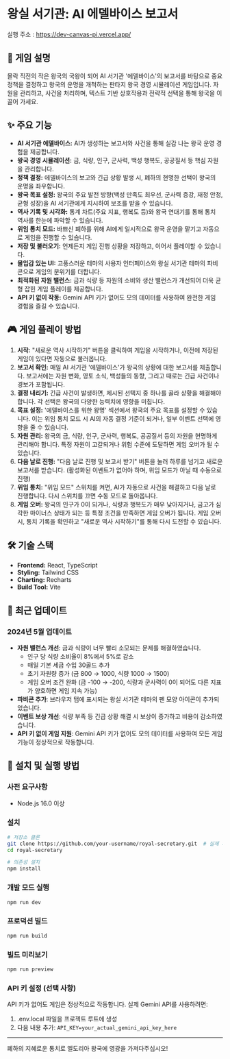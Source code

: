 # 왕실 서기관: AI 에델바이스 보고서

실행 주소 : https://dev-canvas-pi.vercel.app/

## 📜 게임 설명

몰락 직전의 작은 왕국의 국왕이 되어 AI 서기관 '에델바이스'의 보고서를 바탕으로 중요 정책을 결정하고 왕국의 운명을 개척하는 판타지 왕국 경영 시뮬레이션 게임입니다. 자원을 관리하고, 사건을 처리하며, 텍스트 기반 상호작용과 전략적 선택을 통해 왕국을 이끌어 가세요.

## ✨ 주요 기능

*   **AI 서기관 에델바이스:** AI가 생성하는 보고서와 사건을 통해 실감 나는 왕국 운영 경험을 제공합니다.
*   **왕국 경영 시뮬레이션:** 금, 식량, 인구, 군사력, 백성 행복도, 공공질서 등 핵심 자원을 관리합니다.
*   **정책 결정:** 에델바이스의 보고와 긴급 상황 발생 시, 폐하의 현명한 선택이 왕국의 운명을 좌우합니다.
*   **왕국 목표 설정:** 왕국의 주요 발전 방향(백성 만족도 최우선, 군사력 증강, 재정 안정, 균형 성장)을 AI 서기관에게 지시하여 보조를 받을 수 있습니다.
*   **역사 기록 및 시각화:** 통계 차트(주요 지표, 행복도 등)와 왕국 연대기를 통해 통치 역사를 한눈에 파악할 수 있습니다.
*   **위임 통치 모드:** 바쁘신 폐하를 위해 AI에게 일시적으로 왕국 운영을 맡기고 자동으로 게임을 진행할 수 있습니다.
*   **저장 및 불러오기:** 언제든지 게임 진행 상황을 저장하고, 이어서 플레이할 수 있습니다.
*   **몰입감 있는 UI:** 고풍스러운 테마의 사용자 인터페이스와 왕실 서기관 테마의 파비콘으로 게임의 분위기를 더합니다.
*   **최적화된 자원 밸런스:** 금과 식량 등 자원의 소비와 생산 밸런스가 개선되어 더욱 균형 잡힌 게임 플레이를 제공합니다.
*   **API 키 없이 작동:** Gemini API 키가 없어도 모의 데이터를 사용하여 완전한 게임 경험을 즐길 수 있습니다.

## 🎮 게임 플레이 방법

1.  **시작:** "새로운 역사 시작하기" 버튼을 클릭하여 게임을 시작하거나, 이전에 저장된 게임이 있다면 자동으로 불러옵니다.
2.  **보고서 확인:** 매일 AI 서기관 '에델바이스'가 왕국의 상황에 대한 보고서를 제출합니다. 보고서에는 자원 변화, 영토 소식, 백성들의 동향, 그리고 때로는 긴급 사건이나 경보가 포함됩니다.
3.  **결정 내리기:** 긴급 사건이 발생하면, 제시된 선택지 중 하나를 골라 상황을 해결해야 합니다. 각 선택은 왕국의 다양한 능력치에 영향을 미칩니다.
4.  **목표 설정:** '에델바이스를 위한 왕명' 섹션에서 왕국의 주요 목표를 설정할 수 있습니다. 이는 위임 통치 모드 시 AI의 자동 결정 기준이 되거나, 일부 이벤트 선택에 영향을 줄 수 있습니다.
5.  **자원 관리:** 왕국의 금, 식량, 인구, 군사력, 행복도, 공공질서 등의 자원을 현명하게 관리해야 합니다. 특정 자원이 고갈되거나 위험 수준에 도달하면 게임 오버가 될 수 있습니다.
6.  **다음 날로 진행:** "다음 날로 진행 및 보고서 받기" 버튼을 눌러 하루를 넘기고 새로운 보고서를 받습니다. (활성화된 이벤트가 없어야 하며, 위임 모드가 아닐 때 수동으로 진행)
7.  **위임 통치:** "위임 모드" 스위치를 켜면, AI가 자동으로 사건을 해결하고 다음 날로 진행합니다. 다시 스위치를 끄면 수동 모드로 돌아옵니다.
8.  **게임 오버:** 왕국의 인구가 0이 되거나, 식량과 행복도가 매우 낮아지거나, 금고가 심각한 마이너스 상태가 되는 등 특정 조건을 만족하면 게임 오버가 됩니다. 게임 오버 시, 통치 기록을 확인하고 "새로운 역사 시작하기"를 통해 다시 도전할 수 있습니다.

## 🛠️ 기술 스택

*   **Frontend:** React, TypeScript
*   **Styling:** Tailwind CSS
*   **Charting:** Recharts
*   **Build Tool:** Vite

## 🔄 최근 업데이트

### 2024년 5월 업데이트
- **자원 밸런스 개선**: 금과 식량이 너무 빨리 소모되는 문제를 해결하였습니다.
  - 인구 당 식량 소비율이 8%에서 5%로 감소
  - 매일 기본 세금 수입 30골드 추가
  - 초기 자원량 증가 (금 800 → 1000, 식량 1000 → 1500)
  - 게임 오버 조건 완화 (금 -100 → -200, 식량과 군사력이 0이 되어도 다른 지표가 양호하면 게임 지속 가능)
- **파비콘 추가**: 브라우저 탭에 표시되는 왕실 서기관 테마의 펜 모양 아이콘이 추가되었습니다.
- **이벤트 보상 개선**: 식량 부족 등 긴급 상황 해결 시 보상이 증가하고 비용이 감소하였습니다.
- **API 키 없이 게임 지원**: Gemini API 키가 없어도 모의 데이터를 사용하여 모든 게임 기능이 정상적으로 작동합니다.

## 🚀 설치 및 실행 방법

### 사전 요구사항
- Node.js 16.0 이상

### 설치
```bash
# 저장소 클론
git clone https://github.com/your-username/royal-secretary.git  # 실제 저장소 URL로 변경하세요
cd royal-secretary

# 의존성 설치
npm install
```

### 개발 모드 실행
```bash
npm run dev
```

### 프로덕션 빌드
```bash
npm run build
```

### 빌드 미리보기
```bash
npm run preview
```

### API 키 설정 (선택 사항)
API 키가 없어도 게임은 정상적으로 작동합니다. 실제 Gemini API를 사용하려면:
1. .env.local 파일을 프로젝트 루트에 생성
2. 다음 내용 추가: `API_KEY=your_actual_gemini_api_key_here`

---

폐하의 지혜로운 통치로 엘도리아 왕국에 영광을 가져다주십시오!
